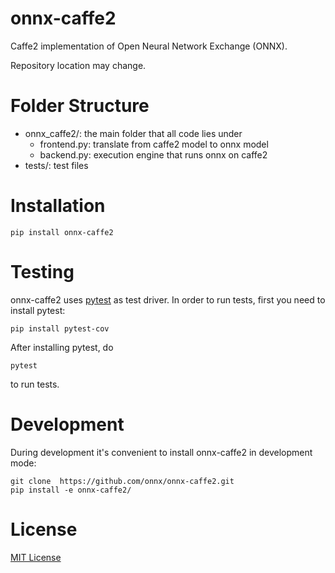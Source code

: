 onnx-caffe2
========

Caffe2 implementation of Open Neural Network Exchange (ONNX).

Repository location may change.

# Folder Structure

- onnx_caffe2/: the main folder that all code lies under
  - frontend.py: translate from caffe2 model to onnx model
  - backend.py: execution engine that runs onnx on caffe2
- tests/: test files

# Installation

```
pip install onnx-caffe2
```


# Testing

onnx-caffe2 uses [pytest](https://docs.pytest.org) as test driver. In order to run tests, first you need to install pytest:

```
pip install pytest-cov
```

After installing pytest, do

```
pytest
```

to run tests.

# Development

During development it's convenient to install onnx-caffe2 in development mode:

```
git clone  https://github.com/onnx/onnx-caffe2.git
pip install -e onnx-caffe2/
```

# License

[MIT License](LICENSE)

